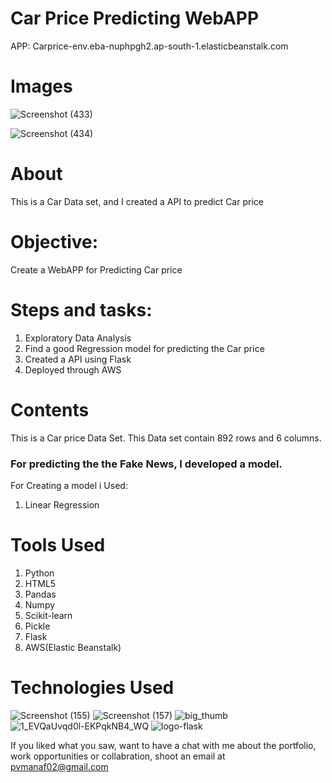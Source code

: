 
# Car Price Predicting WebAPP
 
APP: Carprice-env.eba-nuphpgh2.ap-south-1.elasticbeanstalk.com


# Images
![Screenshot (433)](https://user-images.githubusercontent.com/84491967/152542759-e141ea06-e5e8-4175-ab77-301ecef44a28.png)


![Screenshot (434)](https://user-images.githubusercontent.com/84491967/152542974-8cb4b0a6-fd3c-40c4-986e-d8acc70747f6.png)


# About

This is a Car Data set, and I created a API to predict Car price

# Objective: 
Create a WebAPP for Predicting Car price
# Steps and tasks:
1. Exploratory Data Analysis
2. Find a good Regression model for predicting the Car price
3. Created a API using Flask
4. Deployed through AWS




# Contents
This is a Car price Data Set. This Data set contain 892 rows and 6 columns.

### For predicting the the Fake News, I developed a model.

For Creating a model i Used:

1. Linear Regression



# Tools Used

1) Python
2) HTML5
3) Pandas
4) Numpy
5) Scikit-learn
6) Pickle
7) Flask
8) AWS(Elastic Beanstalk)





# Technologies Used
![Screenshot (155)](https://user-images.githubusercontent.com/84491967/139635128-5ac86cca-3de3-483e-9ba2-d0de52da5e49.png)
![Screenshot (157)](https://user-images.githubusercontent.com/84491967/140642806-d77b4a89-7c81-4fd7-83da-2c1f694212f6.png)
![big_thumb](https://user-images.githubusercontent.com/84491967/168413668-b894f145-b615-4597-b110-a8801788cfcf.jpg)
![1_EVQaUvqd0l-EKPqkNB4_WQ](https://user-images.githubusercontent.com/84491967/168413978-3f68910b-d613-4c7e-8ca4-d6bbe3442cbe.jpeg)
![logo-flask](https://user-images.githubusercontent.com/84491967/168413929-106a658d-ef3b-4aa4-adbd-83069a80ecd8.png)




If you liked what you saw, want to have a chat with me about the portfolio, work opportunities or collabration, shoot an email at pvmanaf02@gmail.com

